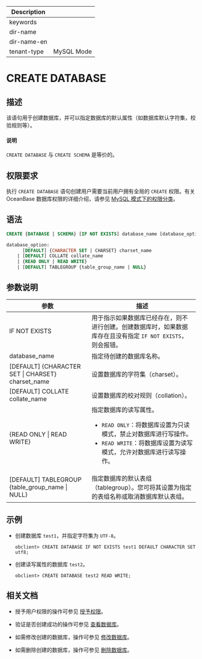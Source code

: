 | Description   |                 |
|---------------|-----------------|
| keywords      |                 |
| dir-name      |                 |
| dir-name-en   |                 |
| tenant-type   | MySQL Mode      |

# CREATE DATABASE

## 描述

该语句用于创建数据库，并可以指定数据库的默认属性（如数据库默认字符集，校验规则等）。

<main id="notice" type='explain'>
  <h4>说明</h4>
  <p><code>CREATE DATABASE</code> 与 <code>CREATE SCHEMA</code> 是等价的。</p>
</main>

## 权限要求

执行 `CREATE DATABASE` 语句创建用户需要当前用户拥有全局的 `CREATE` 权限。有关 OceanBase 数据库权限的详细介绍，请参见 [MySQL 模式下的权限分类](../../../../../600.manage/500.security-and-permissions/300.access-control/200.user-and-permission/200.permission-of-mysql-mode/100.permission-classification-of-mysql.md)。

## 语法

```sql
CREATE {DATABASE | SCHEMA} [IF NOT EXISTS] database_name [database_option...]

database_option:  
      [DEFAULT] {CHARACTER SET | CHARSET} charset_name 
    | [DEFAULT] COLLATE collate_name 
    | {READ ONLY | READ WRITE} 
    | [DEFAULT] TABLEGROUP {table_group_name | NULL}
```

## 参数说明

| 参数   | 描述     |
|-------|-----------|
| IF NOT EXISTS | 用于指示如果数据库已经存在，则不进行创建。创建数据库时，如果数据库存在且没有指定 `IF NOT EXISTS`，则会报错。|
| database_name | 指定待创建的数据库名称。|
| [DEFAULT] {CHARACTER SET \| CHARSET} charset_name | 设置数据库的字符集（charset）。|
| [DEFAULT] COLLATE collate_name | 设置数据库的校对规则（collation）。|
| {READ ONLY \| READ WRITE} | 指定数据库的读写属性。<ul><li>`READ ONLY`：将数据库设置为只读模式，禁止对数据库进行写操作。</li><li>`READ WRITE`：将数据库设置为读写模式，允许对数据库进行读写操作。</li></ul>|
| [DEFAULT] TABLEGROUP {table_group_name \| NULL} | 指定数据库的默认表组（tablegroup）。您可将其设置为指定的表组名称或取消数据库默认表组。|

## 示例

* 创建数据库 `test1`，并指定字符集为 `UTF-8`。
  
  ```shell
  obclient> CREATE DATABASE IF NOT EXISTS test1 DEFAULT CHARACTER SET utf8;
  ```

* 创建读写属性的数据库 `test2`。
  
  ```shell
  obclient> CREATE DATABASE test2 READ WRITE;
  ```

## 相关文档

* 授予用户权限的操作可参见 [授予权限](../../../../../600.manage/500.security-and-permissions/300.access-control/200.user-and-permission/200.permission-of-mysql-mode/200.authority-of-mysql-mode.md)。

* 验证是否创建成功的操作可参见 [查看数据库](../../../../../700.reference/300.database-object-management/100.manage-object-of-mysql-mode/100.manage-databases-of-mysql-mode/200.view-a-database-of-mysql-mode.md)。

* 如需修改创建的数据库，操作可参见 [修改数据库](../../../../../700.reference/300.database-object-management/100.manage-object-of-mysql-mode/100.manage-databases-of-mysql-mode/300.modify-a-database-of-mysql-mode.md)。

* 如需删除创建的数据库，操作可参见 [删除数据库](../../../../../700.reference/300.database-object-management/100.manage-object-of-mysql-mode/100.manage-databases-of-mysql-mode/400.delete-a-database-of-mysql-mode.md)。

